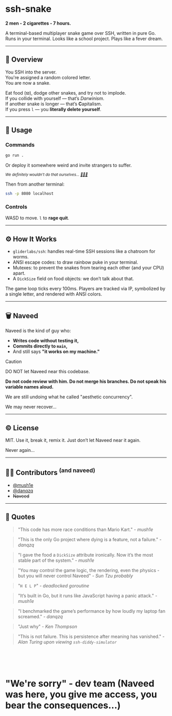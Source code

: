 # ssh-snake  

**2 men - 2 cigarettes - 7 hours.**

A terminal-based multiplayer snake game over SSH, written in pure Go.  
Runs in your terminal. Looks like a school project. Plays like a fever dream.

---

## 🚀 Overview

You SSH into the server.  
You're assigned a random colored letter.  
You are now a snake.

Eat food (ϖ), dodge other snakes, and try not to implode.  
If you collide with yourself — that’s *Darwinism*.  
If another snake is longer — that’s **C**apitalism.  
If you press `l` — you **literally delete yourself**.

---

## 🧠 Usage

### Commands

```bash
go run .
```

Or deploy it somewhere weird and invite strangers to suffer.

<sup>*We definitely wouldn't do that ourselves... [🐍🐍🐍](do_not.md)*<sup>

Then from another terminal:

```bash
ssh -p 8080 localhost
```

### Controls

WASD to move.
`l` to **rage quit**.

---

## ⚙️ How It Works

* `gliderlabs/ssh`: handles real-time SSH sessions like a chatroom for worms.
* ANSI escape codes: to draw rainbow puke in your terminal.
* Mutexes: to prevent the snakes from tearing each other (and your CPU) apart.
* A `DickSize` field on food objects: we don’t talk about that.

The game loop ticks every 100ms.
Players are tracked via IP, symbolized by a single letter, and rendered with ANSI colors.

---

## 🗑️ Naveed

Naveed is the kind of guy who:

* **Writes code without testing it,**
* **Commits directly to `main`,**
* And still says **"it works on my machine."**

> [!CAUTION]
> DO NOT let Naveed near this codebase.
> 
> **Do not code review with him. Do not merge his branches. Do not speak his variable names aloud.**
>
> We are still undoing what he called "aesthetic concurrency".
>
> We may never recover...

---

## ©️ License

MIT.
Use it, break it, remix it.
Just don’t let Naveed near it again.

Never again...

---

## 🧑‍💻 Contributors <sup>(and naveed)</sup>

- [@mush1e](https://github.com/mush1e)
- [@danqzq](https://github.com/danqzq)
- ~~Naveed~~

---

## 📜 Quotes

> "This code has more race conditions than Mario Kart." - *mush1e*

> "This is the only Go project where dying is a feature, not a failure." - *danqzq*

> "I gave the food a `DickSize` attribute ironically. Now it’s the most stable part of the system." - *mush1e*

> "You may control the game logic, the rendering, even the physics - but you will never control Naveed" - *Sun Tzu probably*

> "`H E L P`" - *deadlocked goroutine*

> "It’s built in Go, but it runs like JavaScript having a panic attack." - *mush1e*

> "I benchmarked the game’s performance by how loudly my laptop fan screamed." - *danqzq*

> "Just why" - *Ken Thompson*

> "This is not failure. This is persistence after meaning has vanished." - *Alan Turing upon viewing `ssh-diddy-simulator`*

<br><br><br>

# "We're sorry" - dev team (Naveed was here, you give me access, you bear the consequences...)
